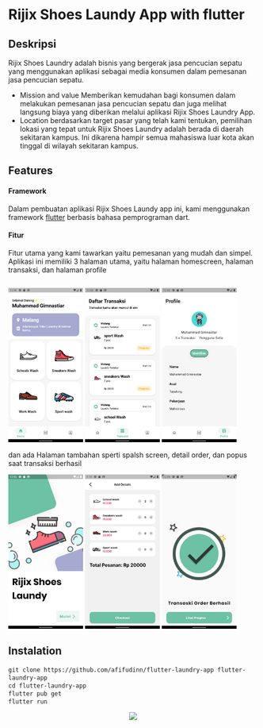 # Rijix Shoes Laundy App with flutter

## Deskripsi
Rijix Shoes Laundry adalah bisnis yang bergerak jasa pencucian sepatu yang menggunakan aplikasi sebagai media konsumen dalam pemesanan jasa pencucian sepatu.
- Mission and value
	Memberikan kemudahan bagi konsumen dalam melakukan pemesanan jasa pencucian sepatu dan juga melihat langsung biaya yang diberikan melalui aplikasi Rijix Shoes Laundry App.
- Location
	berdasarkan target pasar yang telah kami tentukan, pemilihan lokasi yang tepat untuk Rijix Shoes Laundry adalah berada di daerah sekitaran kampus. Ini dikarena hampir semua mahasiswa luar kota akan tinggal di wilayah sekitaran kampus.


## Features
#### Framework
Dalam pembuatan aplikasi Rijix Shoes Laundy app ini, kami menggunakan framework [flutter](https://flutter.dev/) berbasis bahasa pemprograman dart.

#### Fitur
Fitur utama yang kami tawarkan yaitu pemesanan yang mudah dan simpel. Aplikasi ini memiliki 3 halaman utama, yaitu halaman homescreen, halaman transaksi, dan halaman profile
<p style="float: left;">
  <img src="https://github.com/muhammadgimnastiar/rijix-shoes-laundy-app/blob/main/screenshots/home.png" width="30%" />
  <img src="https://github.com/muhammadgimnastiar/rijix-shoes-laundy-app/blob/main/screenshots/transaksi.png" width="30%" />
  <img src="https://github.com/muhammadgimnastiar/rijix-shoes-laundy-app/blob/main/screenshots/profile.png" width="30%" />
  
</p>

dan ada Halaman tambahan sperti spalsh screen, detail order, dan popus saat transaksi berhasil
<p style="floar: left;">
	<img src="https://github.com/muhammadgimnastiar/rijix-shoes-laundy-app/blob/main/screenshots/splash_screen.png" width="30%"/>
	<img src="https://github.com/muhammadgimnastiar/rijix-shoes-laundy-app/blob/main/screenshots/order_detail.png" width="30%"/>
	<img src="https://github.com/muhammadgimnastiar/rijix-shoes-laundy-app/blob/main/screenshots/succes_order.png" width="30%"/>
</p>

## Instalation

```
git clone https://github.com/afifudinn/flutter-laundry-app flutter-laundry-app
cd flutter-laundry-app
flutter pub get
flutter run
```







<p align="center">
  <img src="https://avatars.githubusercontent.com/u/51034829?s=400&u=af173be992703933cf04d8e1d997673e48511a7b&v=4" width=100/>
</p>


